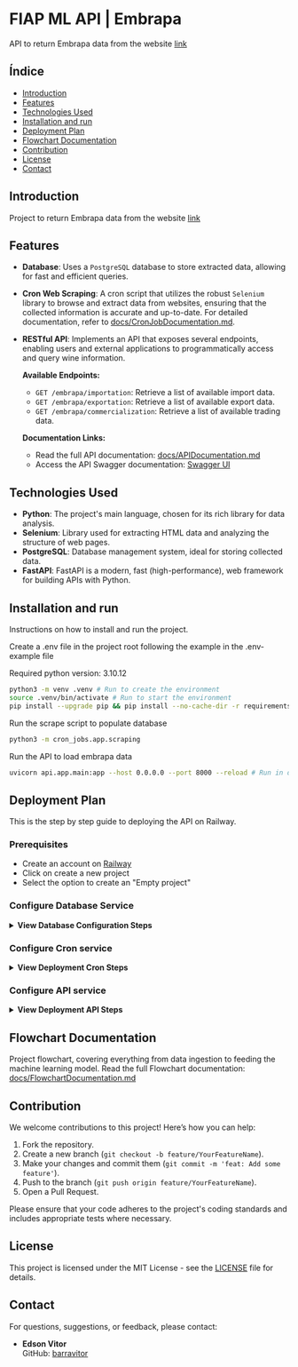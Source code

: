 # FIAP ML API | Embrapa

API to return Embrapa data from the website [link](http://vitibrasil.cnpuv.embrapa.br/index.php)

## Índice

- [Introduction](#introduction)
- [Features](#features)
- [Technologies Used](#technologies-used)
- [Installation and run](#installation-and-run)
- [Deployment Plan](#deployment-plan)
- [Flowchart Documentation](#flowchart-documentation)
- [Contribution](#contribution)
- [License](#license)
- [Contact](#contact)

## Introduction

Project to return Embrapa data from the website [link](http://vitibrasil.cnpuv.embrapa.br/index.php)

## Features

- **Database**: Uses a `PostgreSQL` database to store extracted data, allowing for fast and efficient queries.

- **Cron Web Scraping**: A cron script that utilizes the robust `Selenium` library to browse and extract data from websites, ensuring that the collected information is accurate and up-to-date. For detailed documentation, refer to [docs/CronJobDocumentation.md](docs/CronJobDocumentation.md).

- **RESTful API**: Implements an API that exposes several endpoints, enabling users and external applications to programmatically access and query wine information.

  **Available Endpoints:**
  - `GET /embrapa/importation`: Retrieve a list of available import data.
  - `GET /embrapa/exportation`: Retrieve a list of available export data.
  - `GET /embrapa/commercialization`: Retrieve a list of available trading data.

  **Documentation Links:**
  - Read the full API documentation: [docs/APIDocumentation.md](docs/APIDocumentation.md)
  - Access the API Swagger documentation: [Swagger UI](https://efficient-freedom-production.up.railway.app/redoc)
  
## Technologies Used

- **Python**: The project's main language, chosen for its rich library for data analysis.
- **Selenium**: Library used for extracting HTML data and analyzing the structure of web pages.
- **PostgreSQL**: Database management system, ideal for storing collected data.
- **FastAPI**: FastAPI is a modern, fast (high-performance), web framework for building APIs with Python.

## Installation and run

Instructions on how to install and run the project.

Create a .env file in the project root following the example in the .env-example file

Required python version: 3.10.12

```bash
python3 -m venv .venv # Run to create the environment
source .venv/bin/activate # Run to start the environment
pip install --upgrade pip && pip install --no-cache-dir -r requirements.txt # Run to install the necessary packages
```

Run the scrape script to populate database
```bash
python3 -m cron_jobs.app.scraping
```

Run the API to load embrapa data
```bash
uvicorn api.app.main:app --host 0.0.0.0 --port 8000 --reload # Run in dev mode
```

## Deployment Plan
This is the step by step guide to deploying the API on Railway.

### Prerequisites
- Create an account on [Railway](https://railway.app/)
- Click on create a new project
- Select the option to create an "Empty project"

### Configure Database Service
<details>
  <summary><strong>View Database Configuration Steps</strong></summary>

  #### 1. Create a New Service
  - Click the "Create" button and select "Database"
  - Click on "Add PostgreSQL"
  #### 2. Get the Database Connection Variable
  - In the "Variables" tab, copy the value of "DATABASE_PUBLIC_URL"
  - Paste this "DATABASE_PUBLIC_URL" value into the ".env-example" file in the "DATABASE_URL" field
</details>

### Configure Cron service
<details>
  <summary><strong>View Deployment Cron Steps</strong></summary>

  #### 1. Create a new service
  - Click the "Create" button and select "Empty service"
  #### 2. Configure environment variables
  - In the "Variables" tab, select "Shared variables"
  - Create all the necessary environment variables following the `.env-example` file in the project
  - Go back and apply the shared variables to the service by clicking "Add all"
  #### 3. Connect GitHub project to the service
  - In the "Settings" tab, select "Source"
  - Click "Connect Repo"
  - Select the repository that contains the project
  #### 4. Configure the build
  - In the "Settings" tab, select "Config-as-code"
  - Click "Add File Path"
  - In the text field, enter `./cron_jobs/railway.json`
  - Click the checkmark to confirm
  #### 5. Deploy the application
  - In the upper left corner of the screen
  - Click "Deploy"
  - Wait for the project deployment to complete

</details>

### Configure API service
<details>
  <summary><strong>View Deployment API Steps</strong></summary>

  #### 1. Create a new service
  - Click the "Create" button and select "Empty service"
  #### 2. Configure environment variables
  - In the "Variables" tab, select "Shared variables"
  - Create all the necessary environment variables following the `.env-example` file in the project
  - Go back and apply the shared variables to the service by clicking "Add all"
  #### 3. Connect GitHub project to the service
  - In the "Settings" tab, select "Source"
  - Click "Connect Repo"
  - Select the repository that contains the project
  #### 4. Configure the build
  - In the "Settings" tab, select "Config-as-code"
  - Click "Add File Path"
  - In the text field, enter `./api/railway.json`
  - Click the checkmark to confirm
  #### 5. Deploy the application
  - In the upper left corner of the screen
  - Click "Deploy"
  - Wait for the project deployment to complete
  #### 6. Access the API
  - In the "Settings" tab, select "Networking"
  - Click "Generate Domain"
  - Copy the domain created by Railway
  - Paste the link in your browser
  - Add '/redoc' on url to read API documentation

</details>

## Flowchart Documentation
Project flowchart, covering everything from data ingestion to feeding the machine learning model. Read the full Flowchart documentation: [docs/FlowchartDocumentation.md](docs/FlowchartDocumentation.md)

## Contribution

We welcome contributions to this project! Here’s how you can help:

1. Fork the repository.
2. Create a new branch (`git checkout -b feature/YourFeatureName`).
3. Make your changes and commit them (`git commit -m 'feat: Add some feature'`).
4. Push to the branch (`git push origin feature/YourFeatureName`).
5. Open a Pull Request.

Please ensure that your code adheres to the project's coding standards and includes appropriate tests where necessary.

## License

This project is licensed under the MIT License - see the [LICENSE](LICENSE.txt) file for details.

## Contact

For questions, suggestions, or feedback, please contact:

* **Edson Vitor**  
  GitHub: [barravitor](https://github.com/barravitor)